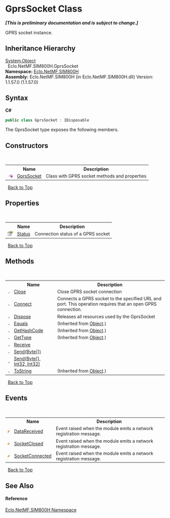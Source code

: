 # GprsSocket Class
 _**\[This is preliminary documentation and is subject to change.\]**_

GPRS socket instance.


## Inheritance Hierarchy
<a href="http://msdn2.microsoft.com/en-us/library/e5kfa45b" target="_blank">System.Object</a><br />&nbsp;&nbsp;Eclo.NetMF.SIM800H.GprsSocket<br />
**Namespace:**&nbsp;<a href="N_Eclo_NetMF_SIM800H">Eclo.NetMF.SIM800H</a><br />**Assembly:**&nbsp;Eclo.NetMF.SIM800H (in Eclo.NetMF.SIM800H.dll) Version: 1.1.57.0 (1.1.57.0)

## Syntax

**C#**<br />
``` C#
public class GprsSocket : IDisposable
```

The GprsSocket type exposes the following members.


## Constructors
&nbsp;<table><tr><th></th><th>Name</th><th>Description</th></tr><tr><td>![Public method](media/pubmethod.gif "Public method")</td><td><a href="M_Eclo_NetMF_SIM800H_GprsSocket__ctor">GprsSocket</a></td><td>
Class with GPRS socket methods and properties</td></tr></table>&nbsp;
<a href="#gprssocket-class">Back to Top</a>

## Properties
&nbsp;<table><tr><th></th><th>Name</th><th>Description</th></tr><tr><td>![Public property](media/pubproperty.gif "Public property")</td><td><a href="P_Eclo_NetMF_SIM800H_GprsSocket_Status">Status</a></td><td>
Connection status of a GPRS socket</td></tr></table>&nbsp;
<a href="#gprssocket-class">Back to Top</a>

## Methods
&nbsp;<table><tr><th></th><th>Name</th><th>Description</th></tr><tr><td>![Public method](media/pubmethod.gif "Public method")</td><td><a href="M_Eclo_NetMF_SIM800H_GprsSocket_Close">Close</a></td><td>
Close GPRS socket connection</td></tr><tr><td>![Public method](media/pubmethod.gif "Public method")</td><td><a href="M_Eclo_NetMF_SIM800H_GprsSocket_Connect">Connect</a></td><td>
Connects a GPRS socket to the specified URL and port. This operation requires that an open GPRS connection.</td></tr><tr><td>![Public method](media/pubmethod.gif "Public method")</td><td><a href="M_Eclo_NetMF_SIM800H_GprsSocket_Dispose">Dispose</a></td><td>
Releases all resources used by the GprsSocket</td></tr><tr><td>![Public method](media/pubmethod.gif "Public method")</td><td><a href="http://msdn2.microsoft.com/en-us/library/bsc2ak47" target="_blank">Equals</a></td><td> (Inherited from <a href="http://msdn2.microsoft.com/en-us/library/e5kfa45b" target="_blank">Object</a>.)</td></tr><tr><td>![Public method](media/pubmethod.gif "Public method")</td><td><a href="http://msdn2.microsoft.com/en-us/library/zdee4b3y" target="_blank">GetHashCode</a></td><td> (Inherited from <a href="http://msdn2.microsoft.com/en-us/library/e5kfa45b" target="_blank">Object</a>.)</td></tr><tr><td>![Public method](media/pubmethod.gif "Public method")</td><td><a href="http://msdn2.microsoft.com/en-us/library/dfwy45w9" target="_blank">GetType</a></td><td> (Inherited from <a href="http://msdn2.microsoft.com/en-us/library/e5kfa45b" target="_blank">Object</a>.)</td></tr><tr><td>![Public method](media/pubmethod.gif "Public method")</td><td><a href="M_Eclo_NetMF_SIM800H_GprsSocket_Receive">Receive</a></td><td /></tr><tr><td>![Public method](media/pubmethod.gif "Public method")</td><td><a href="M_Eclo_NetMF_SIM800H_GprsSocket_Send">Send(Byte[])</a></td><td /></tr><tr><td>![Public method](media/pubmethod.gif "Public method")</td><td><a href="M_Eclo_NetMF_SIM800H_GprsSocket_Send_1">Send(Byte[], Int32, Int32)</a></td><td /></tr><tr><td>![Public method](media/pubmethod.gif "Public method")</td><td><a href="http://msdn2.microsoft.com/en-us/library/7bxwbwt2" target="_blank">ToString</a></td><td> (Inherited from <a href="http://msdn2.microsoft.com/en-us/library/e5kfa45b" target="_blank">Object</a>.)</td></tr></table>&nbsp;
<a href="#gprssocket-class">Back to Top</a>

## Events
&nbsp;<table><tr><th></th><th>Name</th><th>Description</th></tr><tr><td>![Public event](media/pubevent.gif "Public event")</td><td><a href="E_Eclo_NetMF_SIM800H_GprsSocket_DataReceived">DataReceived</a></td><td>
Event raised when the module emits a network registration message.</td></tr><tr><td>![Public event](media/pubevent.gif "Public event")</td><td><a href="E_Eclo_NetMF_SIM800H_GprsSocket_SocketClosed">SocketClosed</a></td><td>
Event raised when the module emits a network registration message.</td></tr><tr><td>![Public event](media/pubevent.gif "Public event")</td><td><a href="E_Eclo_NetMF_SIM800H_GprsSocket_SocketConnected">SocketConnected</a></td><td>
Event raised when the module emits a network registration message.</td></tr></table>&nbsp;
<a href="#gprssocket-class">Back to Top</a>

## See Also


#### Reference
<a href="N_Eclo_NetMF_SIM800H">Eclo.NetMF.SIM800H Namespace</a><br />